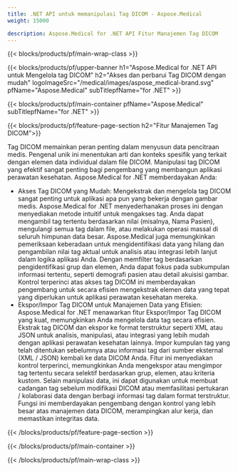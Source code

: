 ```yaml
---
title: .NET API untuk memanipulasi Tag DICOM - Aspose.Medical
weight: 15000

description: Aspose.Medical for .NET API Fitur Manajemen Tag DICOM
---
```


{{< blocks/products/pf/main-wrap-class >}}

{{< blocks/products/pf/upper-banner h1="Aspose.Medical for .NET API untuk Mengelola tag DICOM" h2="Akses dan perbarui Tag DICOM dengan mudah" logoImageSrc="/medical/images/aspose_medical-brand.svg" pfName="Aspose.Medical" subTitlepfName="for .NET" >}}

{{< blocks/products/pf/main-container pfName="Aspose.Medical" subTitlepfName="for .NET" >}}

{{< blocks/products/pf/feature-page-section h2="Fitur Manajemen Tag DICOM">}}

<p>Tag DICOM memainkan peran penting dalam menyusun data pencitraan medis. Pengenal unik ini menentukan arti dan konteks spesifik yang terkait dengan elemen data individual dalam file DICOM. Manipulasi tag DICOM yang efektif sangat penting bagi pengembang yang membangun aplikasi perawatan kesehatan. Aspose.Medical for .NET memberdayakan Anda:</p>

<ul>
<li>Akses Tag DICOM yang Mudah: Mengekstrak dan mengelola tag DICOM sangat penting untuk aplikasi apa pun yang bekerja dengan gambar medis. Aspose.Medical for .NET menyederhanakan proses ini dengan menyediakan metode intuitif untuk mengakses tag. Anda dapat mengambil tag tertentu berdasarkan nilai (misalnya, Nama Pasien), mengulangi semua tag dalam file, atau melakukan operasi massal di seluruh himpunan data besar. Aspose.Medical juga memungkinkan pemeriksaan keberadaan untuk mengidentifikasi data yang hilang dan pengambilan nilai tag aktual untuk analisis atau integrasi lebih lanjut dalam logika aplikasi Anda. Dengan memfilter tag berdasarkan pengidentifikasi grup dan elemen, Anda dapat fokus pada subkumpulan informasi tertentu, seperti demografi pasien atau detail akuisisi gambar. Kontrol terperinci atas akses tag DICOM ini memberdayakan pengembang untuk secara efisien mengekstrak elemen data yang tepat yang diperlukan untuk aplikasi perawatan kesehatan mereka.</li>
<li>Ekspor/Impor Tag DICOM untuk Manajemen Data yang Efisien: Aspose.Medical for .NET menawarkan fitur Ekspor/Impor Tag DICOM yang kuat, memungkinkan Anda mengelola data tag secara efisien. Ekstrak tag DICOM dan ekspor ke format terstruktur seperti XML atau JSON untuk analisis, manipulasi, atau integrasi yang lebih mudah dengan aplikasi perawatan kesehatan lainnya. Impor kumpulan tag yang telah ditentukan sebelumnya atau informasi tag dari sumber eksternal (XML / JSON) kembali ke data DICOM Anda. Fitur ini menyediakan kontrol terperinci, memungkinkan Anda mengekspor atau mengimpor tag tertentu secara selektif berdasarkan grup, elemen, atau kriteria kustom. Selain manipulasi data, ini dapat digunakan untuk membuat cadangan tag sebelum modifikasi DICOM atau memfasilitasi pertukaran / kolaborasi data dengan berbagi informasi tag dalam format terstruktur. Fungsi ini memberdayakan pengembang dengan kontrol yang lebih besar atas manajemen data DICOM, merampingkan alur kerja, dan memastikan integritas data.</li>
</ul>

{{< /blocks/products/pf/feature-page-section >}}

{{< /blocks/products/pf/main-container >}}

{{< /blocks/products/pf/main-wrap-class >}}